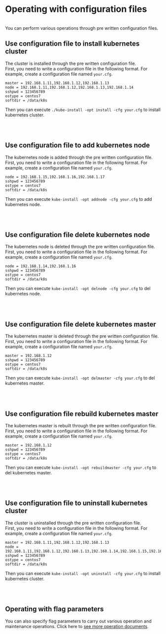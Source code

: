 
# Operating with configuration files

<br>
You can perform various operations through pre written configuration files.
<br>

## Use configuration file to install kubernetes cluster

The cluster is installed through the pre written configuration file. 
<br>
First, you need to write a configuration file in the following format. For example, create a configuration file named `your.cfg`.

```
master = 192.168.1.11,192.168.1.12,192.168.1.13
node = 192.168.1.11,192.168.1.12,192.168.1.13,192.168.1.14
sshpwd = 123456789
ostype = centos7
softdir = /data/k8s
```

Then you can execute `./kube-install -opt install -cfg your.cfg` to install kubernetes cluster.

<br>
<br>

## Use configuration file to add kubernetes node

The kubernetes node is added through the pre written configuration file.
<br>
First, you need to write a configuration file in the following format. For example, create a configuration file named `your.cfg`.

```
node = 192.168.1.15,192.168.1.16,192.168.1.17
sshpwd = 123456789
ostype = centos7
softdir = /data/k8s
```

Then you can execute `kube-install -opt addnode -cfg your.cfg` to add kubernetes node.


<br>
<br>

## Use configuration file delete kubernetes node

The kubernetes node is deleted through the pre written configuration file.
<br>
First, you need to write a configuration file in the following format. For example, create a configuration file named `your.cfg`.

```
node = 192.168.1.14,192.168.1.16
sshpwd = 123456789
ostype = centos7
softdir = /data/k8s
```

Then you can execute `kube-install -opt delnode -cfg your.cfg` to del kubernetes node.

<br>
<br>

## Use configuration file delete kubernetes master

The kubernetes master is deleted through the pre written configuration file.
<br>
First, you need to write a configuration file in the following format. For example, create a configuration file named `your.cfg`.

```
master = 192.168.1.12
sshpwd = 123456789
ostype = centos7
softdir = /data/k8s
```

Then you can execute `kube-install -opt delmaster -cfg your.cfg` to del kubernetes master.

<br>
<br>

## Use configuration file rebuild kubernetes master

The kubernetes master is rebuilt through the pre written configuration file.
<br>
First, you need to write a configuration file in the following format. For example, create a configuration file named `your.cfg`.

```
master = 192.168.1.12
sshpwd = 123456789
ostype = centos7
softdir = /data/k8s
```

Then you can execute `kube-install -opt rebuildmaster -cfg your.cfg` to del kubernetes master.

<br>
<br>

## Use configuration file to uninstall kubernetes cluster

The cluster is uninstalled through the pre written configuration file.
<br>
First, you need to write a configuration file in the following format. For example, create a configuration file named `your.cfg`.

```
master = 192.168.1.11,192.168.1.12,192.168.1.13
node = 192.168.1.11,192.168.1.12,192.168.1.13,192.168.1.14,192.168.1.15,192.168.1.16,192.168.1.17
sshpwd = 123456789
ostype = centos7
softdir = /data/k8s
```

Then you can execute `kube-install -opt uninstall -cfg your.cfg` to install kubernetes cluster.

<br>
<br>

## Operating with flag parameters

You can also specify flag parameters to carry out various operation and maintenance operations. Click here to <a href="operation0.6.md">see more operation documents</a>.

<br>
<br>
<br>
